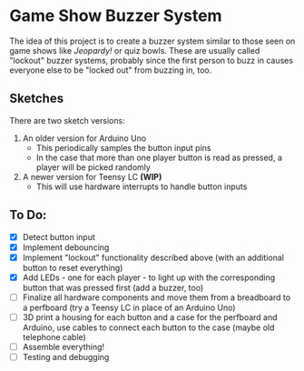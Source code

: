 # Game Show Buzzer System

The idea of this project is to create a buzzer system similar to those seen on game shows like *Jeopardy!* or quiz bowls. These are usually called "lockout" buzzer systems, probably since the first person to buzz in causes everyone else to be "locked out" from buzzing in, too.

## Sketches
There are two sketch versions:
1. An older version for Arduino Uno
   - This periodically samples the button input pins
   - In the case that more than one player button is read as pressed, a player will be picked randomly
1. A newer version for Teensy LC **(WIP)**
    - This will use hardware interrupts to handle button inputs

## To Do:
- [X] Detect button input
- [X] Implement debouncing
- [X] Implement "lockout" functionality described above (with an additional button to reset everything)
- [X] Add LEDs - one for each player - to light up with the corresponding button that was pressed first (add a buzzer, too)
- [ ] Finalize all hardware components and move them from a breadboard to a perfboard (try a Teensy LC in place of an Arduino Uno)
- [ ] 3D print a housing for each button and a case for the perfboard and Arduino, use cables to connect each button to the case (maybe old telephone cable)
- [ ] Assemble everything!
- [ ] Testing and debugging
